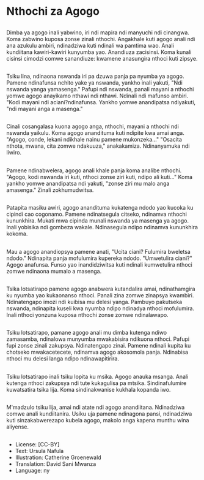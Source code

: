 # Nthochi za Agogo

##
Dimba ya agogo inali yabwino, iri ndi mapira ndi manyuchi ndi cinangwa. Koma zabwino kuposa zonse zinali nthochi. Angakhale kuti agogo anali ndi ana azukulu ambiri, ndinadziwa kuti ndinali wa pamtima wao. Anali kundiitana kawiri-kawiri kunyumba yao. Anandiuza zacisinsi. Koma kunali cisinsi cimodzi comwe sanandiuze: kwamene anasungira nthoci kuti zipsye.

##
Tsiku lina, ndinaona nswanda iri pa dzuwa panja pa nyumba ya agogo. Pamene ndinafunsa nchito yake ya nswanda, yankho inali yakuti, "Ndi nswanda yanga yamasenga." Pafupi ndi nswanda, panali mayani a nthochi yomwe agogo anayikamo nthawi ndi nthawi. Ndinali ndi mafunso ambiri. "Kodi mayani ndi aciani?ndinafunsa. Yankho yomwe anandipatsa ndiyakuti, "ndi mayani anga a masenga."

##
Cinali cosangalasa kuona agogo anga, nthochi, mayani a nthochi ndi nswanda yaikulu. Koma agogo anandituma kuti ndipite kwa amai anga. "Agogo, conde, lekani ndikhale nainu pamene mukonzeka..." "Osacita nthota, mwana, cita zomwe ndakuuza," anakakamiza. Ndinanyamuka ndi liwiro.

##
Pamene ndinabwelera, agogo anali khale panja koma analibe nthochi. "Agogo, kodi nswanda iri kuti, nthoci zonse ziri kuti, ndipo ali kuti..." Koma yankho yomwe anandipatsa ndi yakuti, "zonse ziri mu malo anga amasenga." Zinali zokhumudwitsa.

##
Patapita masiku awiri, agogo anandituma kukatenga ndodo yao kucoka ku cipindi cao cogonamo. Pamene ndinatsegula citseko, ndinamva nthochi kununkhira. Mukati mwa cipinda munali nswanda ya masenga ya agogo. Inali yobisika ndi gombeza wakale. Ndinasegula ndipo ndinamva kununkhira kokoma.

##
Mau a agogo anandiopsya pamene anati, "Ucita ciani? Fulumira bweletsa ndodo." Ndinapita panja mofulumira kupereka ndodo. "Umwetulira ciani?" Agogo anafunsa. Funso yao inandidziwitsa kuti ndinali kumwetulira nthoci zomwe ndinaona mumalo a masenga.

##
Tsika lotsatirapo pamene agogo anabwera kutandalira amai, ndinathamgira ku nyumba yao kukaonanso nthoci. Panali zina zomwe zinapsya kwambiri. Ndinatengapo imozi ndi kuibisa mu delesi yanga. Pambuyo pakutseka nswanda, ndinapita kuseli kwa nyumba ndipo ndinadya nthoci mofulumira. Inali nthoci yonzuna kuposa nthochi zonse zomwe ndinalawapo.

##
Tsiku lotsatirapo, pamane agogo anali mu dimba kutenga ndiwo zamasamba, ndinalowa munyumba mwakabisira ndikuona nthoci. Pafupi fupi zonse zinali zakupsya. Ndinatengapo zinai. Pamene ndinali kupita ku chotseko mwakacetecete, ndinamva agogo akosomola panja. Ndinabisa nthoci mu delesi langa ndipo ndinawapitirira.

##
Tsiku lotsatirapo inali tsiku lopita ku msika. Agogo anauka msanga. Anali kutenga nthoci zakupsya ndi tute kukagulisa pa mtsika. Sindinafulumire kuwatsatira tsika lija. Koma sindinakwanise kukhala kopanda iwo.

##
M'madzulo tsiku lija, amai ndi atate ndi agogo anandiitana. Ndinadziwa comwe anali kundiitanira. Usiku uja pamene ndinagona pansi, ndinadziwa kuti sinzakabwerezapo kubela agogo, makolo anga kapena munthu wina aliyense.

##
* License: [CC-BY]
* Text: Ursula Nafula
* Illustration: Catherine Groenewald
* Translation: David Sani Mwanza
* Language: ny
